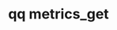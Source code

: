 ---
category: metrics
command: metrics_get
keywords: qq, qq_cli, metrics_get
optional_options: []
permalink: /qq-cli-command-guide/metrics/metrics_get.html
positional_options: []
sidebar: qq_cli_command_reference_sidebar
summary: This section explains how to use the <code>qq metrics_get</code> command.
synopsis: Get all system metrics.
title: qq metrics_get
usage: qq metrics_get [-h]

---